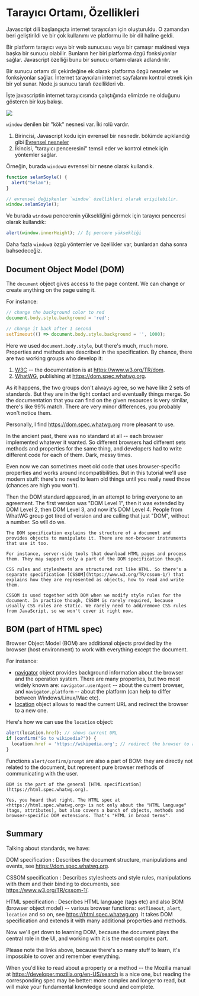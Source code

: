 # Tarayıcı Ortamı, Özellikleri

Javascript dili başlangıçta internet tarayıcıları için oluşturuldu. O zamandan beri geliştirildi ve bir çok kullanımı ve platformu ile bir dil haline geldi.


Bir platform tarayıcı veya bir web sunucusu veya bir çamaşır makinesi veya başka bir sunucu olabilir. Bunların her biri platforma özgü fonksiyonlar sağlar. Javascript özelliği bunu bir sunucu ortamı olarak adlandırılır.

Bir sunucu ortamı dil çekirdeğine ek olarak platforma özgü nesneler ve fonksiyonlar sağlar. İnternet tarayıcıları internet sayfalarını kontrol etmek için bir yol sunar. Node.js sunucu tarafı özellikleri vb. 


İşte javascriptin internet tarayıcısında çalıştığında elimizde ne olduğunu gösteren bir kuş bakışı.

![](windowObjects.png)

`window` denilen bir "kök" nesnesi var. İki rolü vardır.

1. Birincisi, Javascript kodu için evrensel bir nesnedir. bölümde açıklandığı gibi [Evrensel nesneler](https://github.com/sahinyanlik/javascript-tutorial-tr/blob/master/1-js/06-advanced-functions/05-global-object/article.md)
2. İkincisi, "tarayıcı penceresini" temsil eder ve kontrol etmek için yöntemler sağlar. 

Örneğin, burada `window`u evrensel bir nesne olarak kullandık.

```js run
function selamSoyle() {
  alert("Selam");
}

// evrensel değişkenler `window` özellikleri olarak erişilebilir.
window.selamSoyle();
```

Ve burada `window`u pencerenin yüksekliğini görmek için tarayıcı penceresi olarak kullandık: 

```js run
alert(window.innerHeight); // İç pencere yüksekliği
```

Daha fazla `window`a özgü yöntemler ve özellikler var, bunlardan daha sonra bahsedeceğiz.

## Document Object Model (DOM)

The `document` object gives access to the page content. We can change or create anything on the page using it.

For instance:
```js run
// change the background color to red
document.body.style.background = 'red';

// change it back after 1 second
setTimeout(() => document.body.style.background = '', 1000);
```

Here we used `document.body.style`, but there's much, much more. Properties and methods are described in the specification. By chance, there are two working groups who develop it:

1. [W3C](https://en.wikipedia.org/wiki/World_Wide_Web_Consortium) -- the documentation is at <https://www.w3.org/TR/dom>.
2. [WhatWG](https://en.wikipedia.org/wiki/WHATWG), publishing at <https://dom.spec.whatwg.org>.

As it happens, the two groups don't always agree, so we have like 2 sets of standards. But they are in the tight contact and eventually things merge. So the documentation that you can find on the given resources is very similar, there's like 99% match. There are very minor differences, you probably won't notice them.

Personally, I find <https://dom.spec.whatwg.org> more pleasant to use.

In the ancient past, there was no standard at all -- each browser implemented whatever it wanted. So different browsers had different sets methods and properties for the same thing, and developers had to write different code for each of them. Dark, messy times.

Even now we can sometimes meet old code that uses browser-specific properties and works around incompatibilities. But in this tutorial we'll use modern stuff: there's no need to learn old things until you really need those (chances are high you won't).

Then the DOM standard appeared, in an attempt to bring everyone to an agreement. The first version was "DOM Level 1", then it was extended by DOM Level 2, then DOM Level 3, and now it's DOM Level 4. People from WhatWG group got tired of version and are calling that just "DOM", without a number. So will do we.

```smart header="DOM is not only for browsers"
The DOM specification explains the structure of a document and provides objects to manipulate it. There are non-browser instruments that use it too.

For instance, server-side tools that download HTML pages and process them. They may support only a part of the DOM specification though.
```

```smart header="CSSOM for styling"
CSS rules and stylesheets are structured not like HTML. So there's a separate specification [CSSOM](https://www.w3.org/TR/cssom-1/) that explains how they are represented as objects, how to read and write them.

CSSOM is used together with DOM when we modify style rules for the document. In practice though, CSSOM is rarely required, because usually CSS rules are static. We rarely need to add/remove CSS rules from JavaScript, so we won't cover it right now.
```

## BOM (part of HTML spec)

Browser Object Model (BOM) are additional objects provided by the browser (host environment) to work with everything except the document.

For instance:

- [navigator](mdn:api/Window/navigator) object provides background information about the browser and the operation system. There are many properties, but two most widely known are: `navigator.userAgent` -- about the current browser, and `navigator.platform` -- about the platform (can help to differ between Windows/Linux/Mac etc).
- [location](mdn:api/Window/location) object allows to read the current URL and redirect the browser to a new one.

Here's how we can use the `location` object:

```js run
alert(location.href); // shows current URL
if (confirm("Go to wikipedia?")) {
  location.href = 'https://wikipedia.org'; // redirect the browser to another URL
}
```

Functions `alert/confirm/prompt` are also a part of BOM: they are directly not related to the document, but represent pure browser methods of communicating with the user.


```smart header="HTML specification"
BOM is the part of the general [HTML specification](https://html.spec.whatwg.org).

Yes, you heard that right. The HTML spec at <https://html.spec.whatwg.org> is not only about the "HTML language" (tags, attributes), but also covers a bunch of objects, methods and browser-specific DOM extensions. That's "HTML in broad terms".
```

## Summary

Talking about standards, we have:

DOM specification
: Describes the document structure, manipulations and events, see <https://dom.spec.whatwg.org>.

CSSOM specification
: Describes stylesheets and style rules, manipulations with them and their binding to documents, see <https://www.w3.org/TR/cssom-1/>.

HTML specification
: Describes HTML language (tags etc) and also BOM (browser object model) -- various browser functions: `setTimeout`, `alert`, `location` and so on, see <https://html.spec.whatwg.org>. It takes DOM specification and extends it with many additional properties and methods.

Now we'll get down to learning DOM, because the document plays the central role in the UI, and working with it is the most complex part.

Please note the links above, because there's so many stuff to learn, it's impossible to cover and remember everything.

When you'd like to read about a property or a method -- the Mozilla manual at <https://developer.mozilla.org/en-US/search> is a nice one, but reading the corresponding spec may be better: more complex and longer to read, but will make your fundamental knowledge sound and complete.
